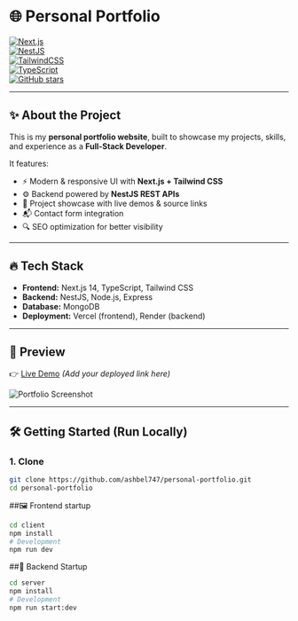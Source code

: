 # 🌐 Personal Portfolio  

[![Next.js](https://img.shields.io/badge/Next.js-14-black?logo=next.js&logoColor=white)](https://nextjs.org/)  
[![NestJS](https://img.shields.io/badge/NestJS-Backend-E0234E?logo=nestjs&logoColor=white)](https://nestjs.com/)  
[![TailwindCSS](https://img.shields.io/badge/Tailwind_CSS-Frontend-38B2AC?logo=tailwind-css&logoColor=white)](https://tailwindcss.com/)  
[![TypeScript](https://img.shields.io/badge/TypeScript-Language-3178C6?logo=typescript&logoColor=white)](https://www.typescriptlang.org/)  
[![GitHub stars](https://img.shields.io/github/stars/ashbel747/personal-portfolio?style=social)](https://github.com/ashbel747/personal-portfolio/stargazers)  

---

## ✨ About the Project  

This is my **personal portfolio website**, built to showcase my projects, skills, and experience as a **Full-Stack Developer**.  

It features:  
- ⚡ Modern & responsive UI with **Next.js + Tailwind CSS**  
- ⚙️ Backend powered by **NestJS REST APIs**  
- 📂 Project showcase with live demos & source links  
- 📬 Contact form integration  
- 🔍 SEO optimization for better visibility  

---

## 🔥 Tech Stack  

- **Frontend:** Next.js 14, TypeScript, Tailwind CSS  
- **Backend:** NestJS, Node.js, Express  
- **Database:** MongoDB  
- **Deployment:** Vercel (frontend), Render (backend)  

---

## 📸 Preview  

👉 [Live Demo](#) _(Add your deployed link here)_  

![Portfolio Screenshot](#) <!-- Add a screenshot of your site here -->

---

## 🛠️ Getting Started (Run Locally)

### 1. Clone
```bash
git clone https://github.com/ashbel747/personal-portfolio.git
cd personal-portfolio
```

##🖼️ Frontend startup
```bash
cd client
npm install
# Development
npm run dev
```

##🤖 Backend Startup
```bash
cd server
npm install
# Development
npm run start:dev
```




